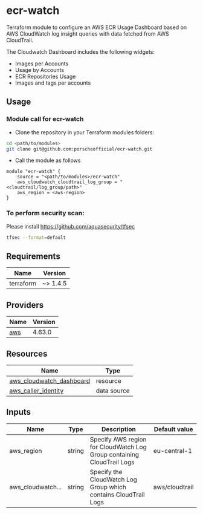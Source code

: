 # ecr-watch

Terraform module to configure an AWS ECR Usage Dashboard based on AWS CloudWatch log insight queries with data fetched from AWS CloudTrail.

The Cloudwatch Dashboard includes the following widgets:
  * Images per Accounts
  * Usage by Accounts
  * ECR Repositories Usage
  * Images and tags per accounts

## Usage
### Module call for ecr-watch

* Clone the repository in your Terraform modules folders:

```bash
cd <path/to/modules>
git clone git@github.com:porscheofficial/ecr-watch.git
```

* Call the module as follows

```hcl
module "ecr-watch" {
    source = "<path/to/modules>/ecr-watch"
    aws_cloudwatch_cloudtrail_log_group = "<cloudtrail/log_group/path>"
    aws_region = <aws-region>
}
```

### To perform security scan: 
Please install https://github.com/aquasecurity/tfsec
```bash
tfsec --format=default
```

## Requirements

| Name      | Version  |
|-----------|----------|
| terraform | ~> 1.4.5 |

## Providers

| Name                                                                | Version   |
|---------------------------------------------------------------------|-----------|
| [aws](https://registry.terraform.io/providers/hashicorp/aws/latest) | 4.63.0    |


## Resources

| Name                                                                                                                                                                             | Type        |
|----------------------------------------------------------------------------------------------------------------------------------------------------------------------------------|-------------|
| [aws_cloudwatch_dashboard](https://registry.terraform.io/providers/hashicorp/aws/latest/docs/resources/cloudwatch_dashboard)                                                                           | resource    |                                                  | data source |                                                                         | data source |
| [aws_caller_identity](https://registry.terraform.io/providers/hashicorp/aws/latest/docs/data-sources/caller_identity)                                                            | data source |


## Inputs

| Name              | Type         | Description                                                              | Default value    |
|-------------------|--------------|--------------------------------------------------------------------------|------------------|
| aws_region        | string       | Specify AWS region for CloudWatch Log Group containing CloudTrail Logs   | eu-central-1     |
| aws_cloudwatch... | string       | Specify the CloudWatch Log Group which contains CloudTrail Logs          | aws/cloudtrail   |
